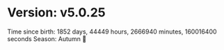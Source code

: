# Version: v5.0.25
Time since birth: 1852 days, 44449 hours, 2666940 minutes, 160016400 seconds
Season: Autumn 🍁
